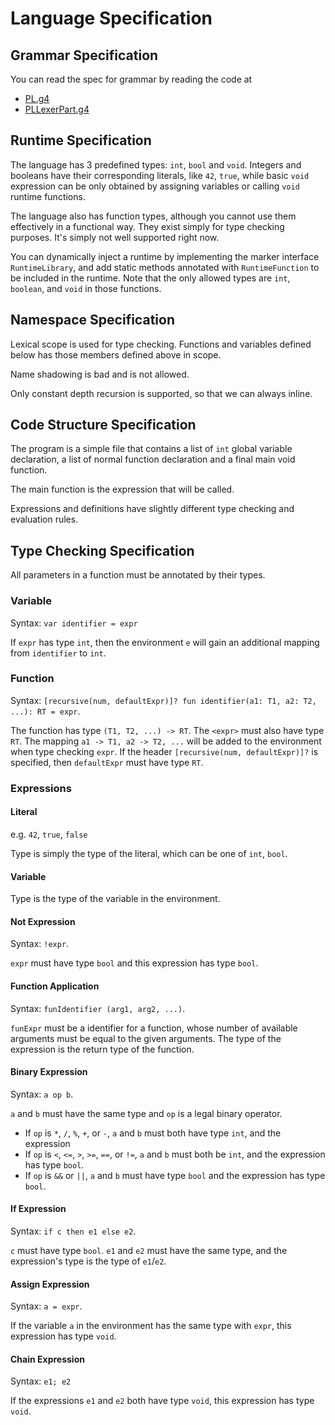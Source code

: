 # Language Specification

## Grammar Specification

You can read the spec for grammar by reading the code at

- [PL.g4](./src/main/antlr/PL.g4)
- [PLLexerPart.g4](./src/main/antlr/PLLexerPart.g4)

## Runtime Specification

The language has 3 predefined types: `int`, `bool` and `void`. Integers and booleans have their
corresponding literals, like `42`, `true`, while basic `void` expression can be only obtained by 
assigning variables or calling `void` runtime functions.

The language also has function types, although you cannot use them effectively in a functional way.
They exist simply for type checking purposes. It's simply not well supported right now.

You can dynamically inject a runtime by implementing the marker interface `RuntimeLibrary`, and
add static methods annotated with `RuntimeFunction` to be included in the runtime. Note that the
only allowed types are `int`, `boolean`, and `void` in those functions.

## Namespace Specification

Lexical scope is used for type checking. Functions and variables defined below has those members
defined above in scope.

Name shadowing is bad and is not allowed.

Only constant depth recursion is supported, so that we can always inline.

## Code Structure Specification

The program is a simple file that contains a list of `int` global variable declaration, a list of 
normal function declaration and a final main void function.

The main function is the expression that will be called.

Expressions and definitions have slightly different type checking and evaluation rules.

## Type Checking Specification

All parameters in a function must be annotated by their types. 

### Variable 

Syntax: `var identifier = expr`

If `expr` has type `int`, then the environment `e` will gain an additional mapping from `identifier`
to `int`.

### Function

Syntax: `[recursive(num, defaultExpr)]? fun identifier(a1: T1, a2: T2, ...): RT = expr`.

The function has type `(T1, T2, ...) -> RT`. The `<expr>` must also have type `RT`. The mapping 
`a1 -> T1, a2 -> T2, ...` will be added to the environment when type checking `expr`. If the
header `[recursive(num, defaultExpr)]?` is specified, then `defaultExpr` must have type `RT`.

### Expressions

#### Literal

e.g. `42`, `true`, `false`

Type is simply the type of the literal, which can be one of `int`, `bool`.

#### Variable

Type is the type of the variable in the environment.

#### Not Expression

Syntax: `!expr`.

`expr` must have type `bool` and this expression has type `bool`.

#### Function Application

Syntax: `funIdentifier (arg1, arg2, ...)`.

`funExpr` must be a identifier for a function, whose number of available arguments must be equal to 
the given arguments. The type of the expression is the return type of the function.

#### Binary Expression

Syntax: `a op b`.

`a` and `b` must have the same type and `op` is a legal binary operator.

- If `op` is `*`, `/`, `%`, `+`, or `-`, `a` and `b` must both have type `int`, and the expression 
- If `op` is `<`, `<=`, `>`, `>=`, `==`, or `!=`, `a` and `b` must both be `int`, and the expression
has type `bool`.
- If `op` is `&&` or `||`, `a` and `b` must have type `bool` and the expression has type `bool`.

#### If Expression

Syntax: `if c then e1 else e2`.

`c` must have type `bool`. `e1` and `e2` must have the same type, and the expression's type is the
type of `e1`/`e2`.

#### Assign Expression

Syntax: `a = expr`.

If the variable `a` in the environment has the same type with `expr`, this expression has type 
`void`.

#### Chain Expression

Syntax: `e1; e2`

If the expressions `e1` and `e2` both have type `void`, this expression has type `void`.
